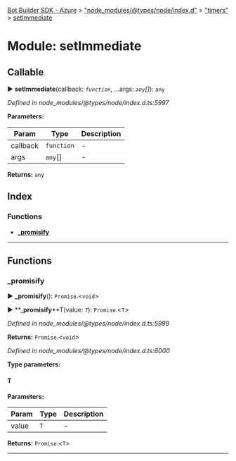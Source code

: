 [Bot Builder SDK - Azure](../README.md) > ["node_modules/@types/node/index.d"](../modules/_node_modules__types_node_index_d_.md) > ["timers"](../modules/_node_modules__types_node_index_d_._timers_.md) > [setImmediate](../modules/_node_modules__types_node_index_d_._timers_.setimmediate.md)



# Module: setImmediate

## Callable
► **setImmediate**(callback: *`function`*, ...args: *`any`[]*): `any`



*Defined in node_modules/@types/node/index.d.ts:5997*



**Parameters:**

| Param | Type | Description |
| ------ | ------ | ------ |
| callback | `function`   |  - |
| args | `any`[]   |  - |





**Returns:** `any`




## Index

### Functions

* [___promisify__](_node_modules__types_node_index_d_._timers_.setimmediate.md#___promisify__)



---
## Functions
<a id="___promisify__"></a>

###  ___promisify__

► **___promisify__**(): `Promise`.<`void`>

► **___promisify__**T(value: *`T`*): `Promise`.<`T`>



*Defined in node_modules/@types/node/index.d.ts:5999*





**Returns:** `Promise`.<`void`>



*Defined in node_modules/@types/node/index.d.ts:6000*



**Type parameters:**

#### T 
**Parameters:**

| Param | Type | Description |
| ------ | ------ | ------ |
| value | `T`   |  - |





**Returns:** `Promise`.<`T`>





___


